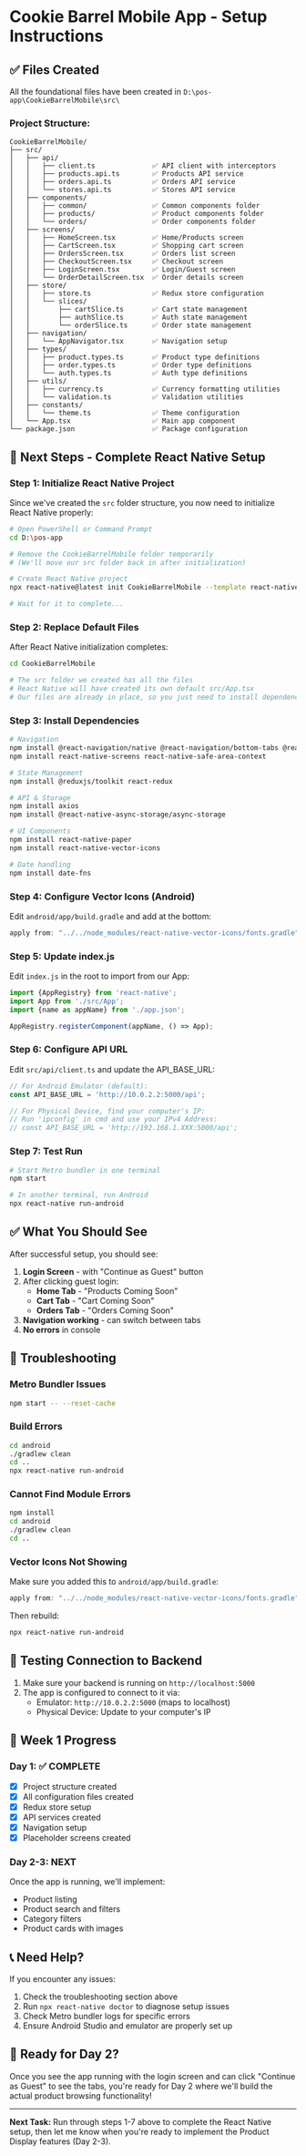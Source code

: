 # Cookie Barrel Mobile App - Setup Instructions

## ✅ Files Created

All the foundational files have been created in `D:\pos-app\CookieBarrelMobile\src\`

### Project Structure:
```
CookieBarrelMobile/
├── src/
│   ├── api/
│   │   ├── client.ts              ✅ API client with interceptors
│   │   ├── products.api.ts        ✅ Products API service
│   │   ├── orders.api.ts          ✅ Orders API service
│   │   └── stores.api.ts          ✅ Stores API service
│   ├── components/
│   │   ├── common/                ✅ Common components folder
│   │   ├── products/              ✅ Product components folder
│   │   └── orders/                ✅ Order components folder
│   ├── screens/
│   │   ├── HomeScreen.tsx         ✅ Home/Products screen
│   │   ├── CartScreen.tsx         ✅ Shopping cart screen
│   │   ├── OrdersScreen.tsx       ✅ Orders list screen
│   │   ├── CheckoutScreen.tsx     ✅ Checkout screen
│   │   ├── LoginScreen.tsx        ✅ Login/Guest screen
│   │   └── OrderDetailScreen.tsx  ✅ Order details screen
│   ├── store/
│   │   ├── store.ts               ✅ Redux store configuration
│   │   └── slices/
│   │       ├── cartSlice.ts       ✅ Cart state management
│   │       ├── authSlice.ts       ✅ Auth state management
│   │       └── orderSlice.ts      ✅ Order state management
│   ├── navigation/
│   │   └── AppNavigator.tsx       ✅ Navigation setup
│   ├── types/
│   │   ├── product.types.ts       ✅ Product type definitions
│   │   ├── order.types.ts         ✅ Order type definitions
│   │   └── auth.types.ts          ✅ Auth type definitions
│   ├── utils/
│   │   ├── currency.ts            ✅ Currency formatting utilities
│   │   └── validation.ts          ✅ Validation utilities
│   ├── constants/
│   │   └── theme.ts               ✅ Theme configuration
│   └── App.tsx                    ✅ Main app component
└── package.json                   ✅ Package configuration
```

## 🚀 Next Steps - Complete React Native Setup

### Step 1: Initialize React Native Project

Since we've created the `src` folder structure, you now need to initialize React Native properly:

```bash
# Open PowerShell or Command Prompt
cd D:\pos-app

# Remove the CookieBarrelMobile folder temporarily
# (We'll move our src folder back in after initialization)

# Create React Native project
npx react-native@latest init CookieBarrelMobile --template react-native-template-typescript

# Wait for it to complete...
```

### Step 2: Replace Default Files

After React Native initialization completes:

```bash
cd CookieBarrelMobile

# The src folder we created has all the files
# React Native will have created its own default src/App.tsx
# Our files are already in place, so you just need to install dependencies
```

### Step 3: Install Dependencies

```bash
# Navigation
npm install @react-navigation/native @react-navigation/bottom-tabs @react-navigation/native-stack
npm install react-native-screens react-native-safe-area-context

# State Management
npm install @reduxjs/toolkit react-redux

# API & Storage
npm install axios
npm install @react-native-async-storage/async-storage

# UI Components
npm install react-native-paper
npm install react-native-vector-icons

# Date handling
npm install date-fns
```

### Step 4: Configure Vector Icons (Android)

Edit `android/app/build.gradle` and add at the bottom:

```gradle
apply from: "../../node_modules/react-native-vector-icons/fonts.gradle"
```

### Step 5: Update index.js

Edit `index.js` in the root to import from our App:

```javascript
import {AppRegistry} from 'react-native';
import App from './src/App';
import {name as appName} from './app.json';

AppRegistry.registerComponent(appName, () => App);
```

### Step 6: Configure API URL

Edit `src/api/client.ts` and update the API_BASE_URL:

```typescript
// For Android Emulator (default):
const API_BASE_URL = 'http://10.0.2.2:5000/api';

// For Physical Device, find your computer's IP:
// Run 'ipconfig' in cmd and use your IPv4 Address:
// const API_BASE_URL = 'http://192.168.1.XXX:5000/api';
```

### Step 7: Test Run

```bash
# Start Metro bundler in one terminal
npm start

# In another terminal, run Android
npx react-native run-android
```

## ✅ What You Should See

After successful setup, you should see:
1. **Login Screen** - with "Continue as Guest" button
2. After clicking guest login:
   - **Home Tab** - "Products Coming Soon"
   - **Cart Tab** - "Cart Coming Soon"
   - **Orders Tab** - "Orders Coming Soon"
3. **Navigation working** - can switch between tabs
4. **No errors** in console

## 🔧 Troubleshooting

### Metro Bundler Issues
```bash
npm start -- --reset-cache
```

### Build Errors
```bash
cd android
./gradlew clean
cd ..
npx react-native run-android
```

### Cannot Find Module Errors
```bash
npm install
cd android
./gradlew clean
cd ..
```

### Vector Icons Not Showing
Make sure you added this to `android/app/build.gradle`:
```gradle
apply from: "../../node_modules/react-native-vector-icons/fonts.gradle"
```

Then rebuild:
```bash
npx react-native run-android
```

## 📱 Testing Connection to Backend

1. Make sure your backend is running on `http://localhost:5000`
2. The app is configured to connect to it via:
   - Emulator: `http://10.0.2.2:5000` (maps to localhost)
   - Physical Device: Update to your computer's IP

## 🎯 Week 1 Progress

### Day 1: ✅ COMPLETE
- [x] Project structure created
- [x] All configuration files created
- [x] Redux store setup
- [x] API services created
- [x] Navigation setup
- [x] Placeholder screens created

### Day 2-3: NEXT
Once the app is running, we'll implement:
- Product listing
- Product search and filters
- Category filters
- Product cards with images

## 📞 Need Help?

If you encounter any issues:
1. Check the troubleshooting section above
2. Run `npx react-native doctor` to diagnose setup issues
3. Check Metro bundler logs for specific errors
4. Ensure Android Studio and emulator are properly set up

## 🎉 Ready for Day 2?

Once you see the app running with the login screen and can click "Continue as Guest" to see the tabs, you're ready for Day 2 where we'll build the actual product browsing functionality!

---

**Next Task:** Run through steps 1-7 above to complete the React Native setup, then let me know when you're ready to implement the Product Display features (Day 2-3).
